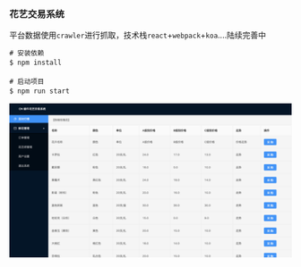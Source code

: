 
###  花艺交易系统  

平台数据使用`crawler`进行抓取，技术栈`react`+`webpack`+`koa`....陆续完善中

```bat
# 安装依赖
$ npm install 

# 启动项目
$ npm run start 
```

![](/snap/snap1.png)